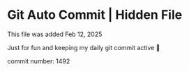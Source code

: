 # Git Auto Commit | Hidden File

This file was added Feb 12, 2025

Just for fun and keeping my daily git commit active 🤪

commit number: 1492
